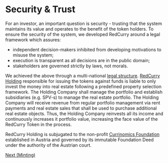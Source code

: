 # Security & Trust
For an investor, an important question is security - trusting that the system maintains its value and operates to the benefit of the token holders.
To ensure the security of the system, we developed RedCurry around a legal framework which assures:
* independent decision-makers inhibited from developing motivations to misuse the system;
* execution is transparent as all decisions are in the public domain;
* stakeholders are governed strictly by laws, not morals.

We achieved the above through a multi-national [legal structure](asset/legal/overview.md). [RedCurry Holding](asset/legal/holding.md) responsible for issuing the tokens against funds is liable to only invest the money into real estate following a predefined property selection framework. The Holding Company shall manage the portfolio and establish subsidiaries (e.g. SPV-s) to manage the real estate portfolio. The Holding Company will receive revenue from regular portfolio management via rent payments and real estate sales that shall be used to purchase additional real estate objects. Thus, the Holding Company reinvests all its income and continuously increases it portfolio value, increasing the face value of the RedCurry Token in the process.

RedCurry Holding is subjugated to the non-profit [Currinomics Foundation](asset/legal/foundation.md) established in Austria and governed by its immutable Foundation Deed under the authority of the Austrian court.

[Next (Minting)](minting/minting.md)